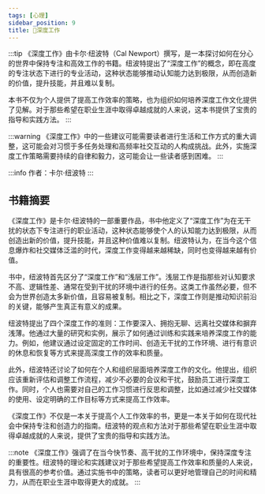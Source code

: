 ```yaml
---
tags: [心理]
sidebar_position: 9
title: 🍻深度工作
---
```


:::tip
《深度工作》由卡尔·纽波特（Cal Newport）撰写，是一本探讨如何在分心的世界中保持专注和高效工作的书籍。纽波特提出了“深度工作”的概念，即在高度的专注状态下进行的专业活动，这种状态能够推动认知能力达到极限，从而创造新的价值，提升技能，并且难以复制。

本书不仅为个人提供了提高工作效率的策略，也为组织如何培养深度工作文化提供了见解。对于那些希望在职业生涯中取得卓越成就的人来说，这本书提供了宝贵的指导和实践方法。
:::

:::warning
《深度工作》中的一些建议可能需要读者进行生活和工作方式的重大调整，这可能会对习惯于多任务处理和高频率社交互动的人构成挑战。此外，实施深度工作策略需要持续的自律和毅力，这可能会让一些读者感到困难。
:::

:::info
作者：卡尔·纽波特
:::

## 书籍摘要

《深度工作》是卡尔·纽波特的一部重要作品，书中他定义了“深度工作”为在无干扰的状态下专注进行的职业活动，这种状态能够使个人的认知能力达到极限，从而创造出新的价值，提升技能，并且这种价值难以复制。纽波特认为，在当今这个信息爆炸和社交媒体泛滥的时代，深度工作变得越来越稀缺，同时也变得越来越有价值。

书中，纽波特首先区分了“深度工作”和“浅层工作”。浅层工作是指那些对认知要求不高、逻辑性差、通常在受到干扰的环境中进行的任务。这类工作虽然必要，但不会为世界创造太多新价值，且容易被复制。相比之下，深度工作则是推动知识前沿的关键，能够产生真正有意义的成果。

纽波特提出了四个深度工作的准则：工作要深入、拥抱无聊、远离社交媒体和摒弃浅薄。他通过大量的研究和实例，展示了如何通过训练和实践来培养深度工作的能力。例如，他建议通过设定固定的工作时间、创造无干扰的工作环境、进行有意识的休息和恢复等方式来提高深度工作的效率和质量。

此外，纽波特还讨论了如何在个人和组织层面培养深度工作的文化。他提出，组织应该重新评估和调整工作流程，减少不必要的会议和干扰，鼓励员工进行深度工作。同时，个人也需要对自己的工作习惯进行反思和调整，比如通过减少社交媒体的使用、设定明确的工作目标等方式来提高工作效率。

《深度工作》不仅是一本关于提高个人工作效率的书，更是一本关于如何在现代社会中保持专注和创造力的指南。纽波特的观点和方法对于那些希望在职业生涯中取得卓越成就的人来说，提供了宝贵的指导和实践方法。

:::note
《深度工作》强调了在当今快节奏、高干扰的工作环境中，保持深度专注的重要性。纽波特的理论和实践建议对于那些希望提高工作效率和质量的人来说，具有很高的参考价值。通过实施书中的策略，读者可以更好地管理自己的时间和精力，从而在职业生涯中取得更大的成就。
:::